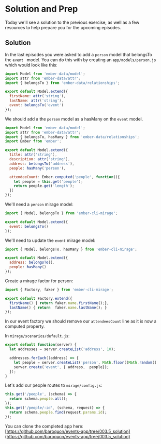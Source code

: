 # Solution and Prep

Today we'll see a solution to the previous exercise, as well as a few resources to help prepare you for the upcoming episodes.

## Solution

In the last episodes you were asked to add a `person` model that belongsTo the `event ` model. You can do this with by creating an `app/models/person.js` which would look like this:

```JavaScript
import Model from 'ember-data/model';
import attr from 'ember-data/attr';
import { belongsTo } from 'ember-data/relationships';

export default Model.extend({
  firstName: attr('string'),
  lastName: attr('string'),
  event: belongsTo('event')
});

```

We should add a the `person` model as a hasMany on the `event` model.

```JavaScript
import Model from 'ember-data/model';
import attr from 'ember-data/attr';
import { belongsTo, hasMany } from 'ember-data/relationships';
import Ember from 'ember';

export default Model.extend({
  title: attr('string'),
  description: attr('string'),
  address: belongsTo('address'),
  people: hasMany('person'),

  attendeeCount: Ember.computed('people', function(){
    let people = this.get('people');
    return people.get('length');
  })
});
```

We'll need a `person` mirage model:

```JavaScript
import { Model, belongsTo } from 'ember-cli-mirage';

export default Model.extend({
  event: belongsTo()
});
```

We'll need to update the `event` mirage model:

```JavaScript
import { Model, belongsTo, hasMany } from 'ember-cli-mirage';

export default Model.extend({
  address: belongsTo(),
  people: hasMany()
});
```

Create a mirage factor for person:

```JavaScript
import { Factory, faker } from 'ember-cli-mirage';

export default Factory.extend({
  firstName() { return faker.name.firstName();},
  lastName() { return  faker.name.lastName(); }
});
```

In our event factory we should remove our `attendeesCount` line as it is now a computed property.

In `mirage/scenarios/default.js`:

```JavaScript
export default function(server) {
  let addresses = server.createList('address', 10);

  addresses.forEach((address) => {
    let people = server.createList('person', Math.floor((Math.random() * 30) + 1));
    server.create('event', { address,  people});
  });
}
```
Let's add our people routes to `mirage/config.js`:

```JavaScript
this.get('/people', (schema) => {
  return schema.people.all();
});
this.get('/people/:id', (schema, request) => {
  return schema.people.find(request.params.id);
});
```

You can clone the completed app here: [https://github.com/baroquon/events-app/tree/003.5_solution](https://github.com/baroquon/events-app/tree/003.5_solution)
